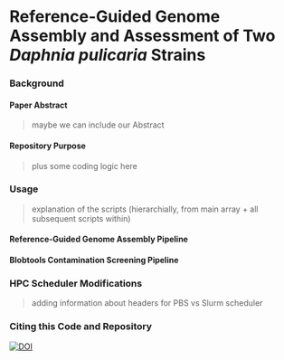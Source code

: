 # Reference-Guided Genome Assembly and Assessment of Two _Daphnia pulicaria_ Strains

### Background

#### Paper Abstract
> maybe we can include our Abstract

#### Repository Purpose
> plus some coding logic here

### Usage
> explanation of the scripts (hierarchially, from main array + all subsequent scripts within)

#### Reference-Guided Genome Assembly Pipeline

#### Blobtools Contamination Screening Pipeline

### HPC Scheduler Modifications
> adding information about headers for PBS vs Slurm scheduler 

### Citing this Code and Repository
[![DOI](https://zenodo.org/badge/DOI/10.5281/zenodo.4635402.svg)](https://doi.org/10.5281/zenodo.4635402)
